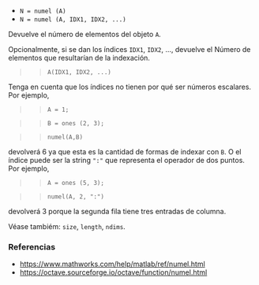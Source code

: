 * `N = numel (A)`
* `N = numel (A, IDX1, IDX2, ...)`

Devuelve el número de elementos del objeto `A`.

Opcionalmente, si se dan los índices `IDX1`, `IDX2`, ..., devuelve el
Número de elementos que resultarían de la indexación.

>> `A(IDX1, IDX2, ...)`

Tenga en cuenta que los índices no tienen por qué ser números escalares. Por
ejemplo,

>>`A = 1;`

>> `B = ones (2, 3);`

>> `numel(A,B)`

devolverá 6 ya que esta es la cantidad de formas de indexar con `B`. O
el índice puede ser la string `":"` que representa el operador de dos puntos.
Por ejemplo,

>> `A = ones (5, 3);`

>> `numel(A, 2, ":")`

devolverá 3 porque la segunda fila tiene tres entradas de columna.

Véase tambiém: `size`, `length`, `ndims`.

### Referencias

* https://www.mathworks.com/help/matlab/ref/numel.html
* https://octave.sourceforge.io/octave/function/numel.html
